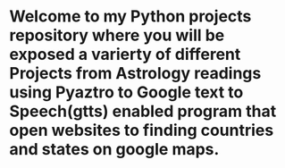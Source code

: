 # Welcome to my Python projects repository where you will be exposed a varierty of different Projects from Astrology readings using Pyaztro to Google text to Speech(gtts) enabled program that open websites to finding countries and states on google maps.
